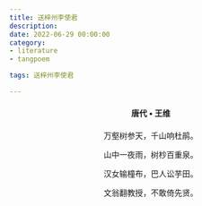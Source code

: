 ```yaml
---
title: 送梓州李使君
description:
date: 2022-06-29 00:00:00
category:
- literature
- tangpoem

tags: 送梓州李使君

---
```


<div id="poem-author">
唐代 • 王维
</div>
<div id="poem-body">
<p class="poem-paragraph">万壑树参天，千山响杜鹃。</p>
<p class="poem-paragraph">山中一夜雨，树杪百重泉。</p>
<p class="poem-paragraph">汉女输橦布，巴人讼芋田。</p>
<p class="poem-paragraph">文翁翻教授，不敢倚先贤。</p>

</div>

<style>

#poem-author {
    width: 100%;
    text-align: center;
    margin: 20px 0;
    font-weight: bold;
}
#poem-body {
    width: 100%;
    text-align: center;
}
.poem-paragraph {
    font-family: "仿宋"
}

</style>
